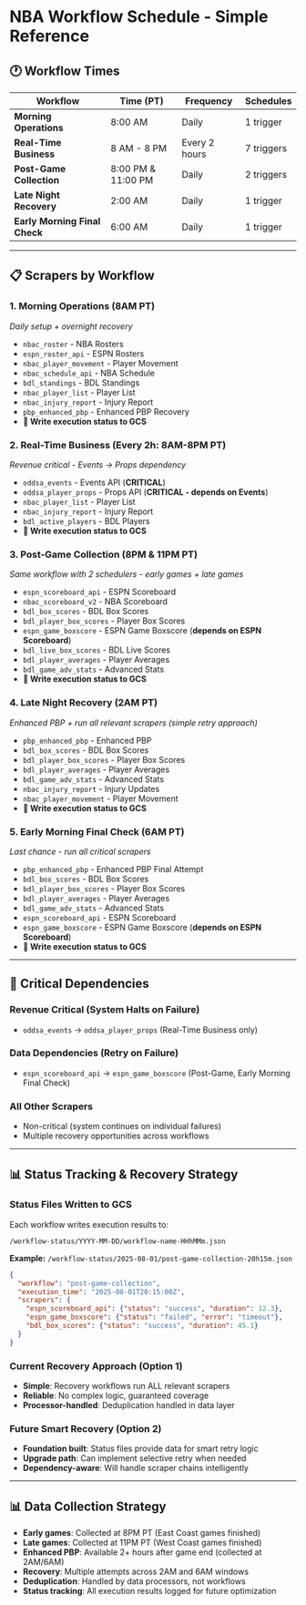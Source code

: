 # NBA Workflow Schedule - Simple Reference

## 🕐 **Workflow Times**

| Workflow | Time (PT) | Frequency | Schedules |
|----------|-----------|-----------|-----------|
| **Morning Operations** | 8:00 AM | Daily | 1 trigger |
| **Real-Time Business** | 8 AM - 8 PM | Every 2 hours | 7 triggers |
| **Post-Game Collection** | 8:00 PM & 11:00 PM | Daily | 2 triggers |
| **Late Night Recovery** | 2:00 AM | Daily | 1 trigger |
| **Early Morning Final Check** | 6:00 AM | Daily | 1 trigger |

---

## 📋 **Scrapers by Workflow**

### **1. Morning Operations (8AM PT)**
*Daily setup + overnight recovery*
- `nbac_roster` - NBA Rosters
- `espn_roster_api` - ESPN Rosters
- `nbac_player_movement` - Player Movement
- `nbac_schedule_api` - NBA Schedule
- `bdl_standings` - BDL Standings
- `nbac_player_list` - Player List
- `nbac_injury_report` - Injury Report
- `pbp_enhanced_pbp` - Enhanced PBP Recovery
- **📝 Write execution status to GCS**

### **2. Real-Time Business (Every 2h: 8AM-8PM PT)**
*Revenue critical - Events → Props dependency*
- `oddsa_events` - Events API (**CRITICAL**)
- `oddsa_player_props` - Props API (**CRITICAL - depends on Events**)
- `nbac_player_list` - Player List
- `nbac_injury_report` - Injury Report
- `bdl_active_players` - BDL Players
- **📝 Write execution status to GCS**

### **3. Post-Game Collection (8PM & 11PM PT)**
*Same workflow with 2 schedulers - early games + late games*
- `espn_scoreboard_api` - ESPN Scoreboard
- `nbac_scoreboard_v2` - NBA Scoreboard
- `bdl_box_scores` - BDL Box Scores
- `bdl_player_box_scores` - Player Box Scores
- `espn_game_boxscore` - ESPN Game Boxscore (**depends on ESPN Scoreboard**)
- `bdl_live_box_scores` - BDL Live Scores
- `bdl_player_averages` - Player Averages
- `bdl_game_adv_stats` - Advanced Stats
- **📝 Write execution status to GCS**

### **4. Late Night Recovery (2AM PT)**
*Enhanced PBP + run all relevant scrapers (simple retry approach)*
- `pbp_enhanced_pbp` - Enhanced PBP
- `bdl_box_scores` - BDL Box Scores
- `bdl_player_box_scores` - Player Box Scores
- `bdl_player_averages` - Player Averages
- `bdl_game_adv_stats` - Advanced Stats
- `nbac_injury_report` - Injury Updates
- `nbac_player_movement` - Player Movement
- **📝 Write execution status to GCS**

### **5. Early Morning Final Check (6AM PT)**
*Last chance - run all critical scrapers*
- `pbp_enhanced_pbp` - Enhanced PBP Final Attempt
- `bdl_box_scores` - BDL Box Scores
- `bdl_player_box_scores` - Player Box Scores
- `bdl_player_averages` - Player Averages
- `bdl_game_adv_stats` - Advanced Stats
- `espn_scoreboard_api` - ESPN Scoreboard
- `espn_game_boxscore` - ESPN Game Boxscore (**depends on ESPN Scoreboard**)
- **📝 Write execution status to GCS**

---

## 🎯 **Critical Dependencies**

### **Revenue Critical (System Halts on Failure)**
- `oddsa_events` → `oddsa_player_props` (Real-Time Business only)

### **Data Dependencies (Retry on Failure)**
- `espn_scoreboard_api` → `espn_game_boxscore` (Post-Game, Early Morning Final Check)

### **All Other Scrapers**
- Non-critical (system continues on individual failures)
- Multiple recovery opportunities across workflows

---

## 📊 **Status Tracking & Recovery Strategy**

### **Status Files Written to GCS**
Each workflow writes execution results to:
```
/workflow-status/YYYY-MM-DD/workflow-name-HHhMMm.json
```

**Example:** `/workflow-status/2025-08-01/post-game-collection-20h15m.json`
```json
{
  "workflow": "post-game-collection",
  "execution_time": "2025-08-01T20:15:00Z",
  "scrapers": {
    "espn_scoreboard_api": {"status": "success", "duration": 12.3},
    "espn_game_boxscore": {"status": "failed", "error": "timeout"},
    "bdl_box_scores": {"status": "success", "duration": 45.1}
  }
}
```

### **Current Recovery Approach (Option 1)**
- **Simple**: Recovery workflows run ALL relevant scrapers
- **Reliable**: No complex logic, guaranteed coverage
- **Processor-handled**: Deduplication handled in data layer

### **Future Smart Recovery (Option 2)**
- **Foundation built**: Status files provide data for smart retry logic
- **Upgrade path**: Can implement selective retry when needed
- **Dependency-aware**: Will handle scraper chains intelligently

---

## 📊 **Data Collection Strategy**

- **Early games**: Collected at 8PM PT (East Coast games finished)
- **Late games**: Collected at 11PM PT (West Coast games finished)  
- **Enhanced PBP**: Available 2+ hours after game end (collected at 2AM/6AM)
- **Recovery**: Multiple attempts across 2AM and 6AM windows
- **Deduplication**: Handled by data processors, not workflows
- **Status tracking**: All execution results logged for future optimization
